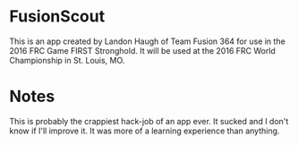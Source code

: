 # FusionScout
This is an app created by Landon Haugh of Team Fusion 364 for use in the 2016 FRC Game FIRST Stronghold. It will be used at the 2016 FRC World Championship in St. Louis, MO.

# Notes
This is probably the crappiest hack-job of an app ever. It sucked and I don't know if I'll improve it. It was more of a learning experience than anything.
